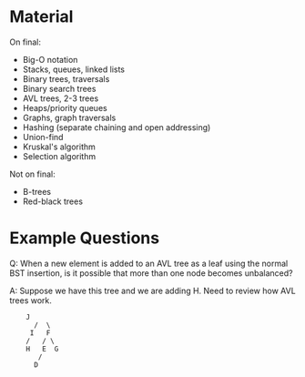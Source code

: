 # Material

On final:

* Big-O notation
* Stacks, queues, linked lists
* Binary trees, traversals
* Binary search trees
* AVL trees, 2-3 trees
* Heaps/priority queues
* Graphs, graph traversals
* Hashing (separate chaining and open addressing)
* Union-find
* Kruskal's algorithm
* Selection algorithm

Not on final:

* B-trees
* Red-black trees

# Example Questions

Q: When a new element is added to an AVL tree as a leaf using the normal BST insertion, is it possible that more than one node becomes unbalanced?

A: Suppose we have this tree and we are adding H. Need to review how AVL trees work.

		J
	      /	 \
	     I   F
	    /	/ \
	    H   E  G
	       /
	      D
